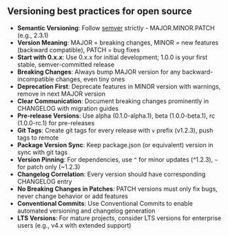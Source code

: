 ## Versioning best practices for open source

- **Semantic Versioning**: Follow [semver](https://semver.org/) strictly - MAJOR.MINOR.PATCH (e.g., 2.3.1)
- **Version Meaning**: MAJOR = breaking changes, MINOR = new features (backward compatible), PATCH = bug fixes
- **Start with 0.x.x**: Use 0.x.x for initial development; 1.0.0 is your first stable, semver-committed release
- **Breaking Changes**: Always bump MAJOR version for any backward-incompatible changes, even tiny ones
- **Deprecation First**: Deprecate features in MINOR version with warnings, remove in next MAJOR version
- **Clear Communication**: Document breaking changes prominently in CHANGELOG with migration guides
- **Pre-release Versions**: Use alpha (0.1.0-alpha.1), beta (1.0.0-beta.1), rc (1.0.0-rc.1) for pre-releases
- **Git Tags**: Create git tags for every release with `v` prefix (v1.2.3), push tags to remote
- **Package Version Sync**: Keep package.json (or equivalent) version in sync with git tags
- **Version Pinning**: For dependencies, use `^` for minor updates (^1.2.3), `~` for patch only (~1.2.3)
- **Changelog Correlation**: Every version should have corresponding CHANGELOG entry
- **No Breaking Changes in Patches**: PATCH versions must only fix bugs, never change behavior or add features
- **Conventional Commits**: Use Conventional Commits to enable automated versioning and changelog generation
- **LTS Versions**: For mature projects, consider LTS versions for enterprise users (e.g., v4.x with extended support)
